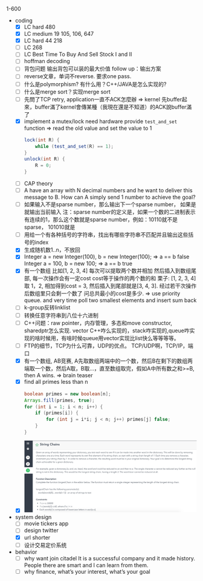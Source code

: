 1-600
- coding
    - [x] LC hard 480
    - [x] LC medium 19 105, 106, 647
    - [x] LC hard 44 218
    - [ ] LC 268 
    - [ ] LC Best Time To Buy And Sell Stock I and II
    - [ ] hoffman decoding
    - [ ] 背包问题 输出背包可以装的最大价值 follow up：输出方案
    - [ ] reverse文章，单词不reverse. 要求one pass.
    - [ ] 什么是polymorphism? 有什么用？C++/JAVA是怎么实现的?
    - [ ] 什么是merge sort？实现merge sort
    - [ ] 先問了TCP retry, application一直不ACK怎麼辦 => kernel 先buffer起來，buffer滿了kernel會傳某種（我現在還是不知道）的ACK說buffer滿了
    - [x] implement a mutex/lock
        need hardware provide `test_and_set` function => read the old value and set the value to 1
        ```java
        lock(int R) {
            while (test_and_set(R) == 1);
        }
        unlock(int R) {
            R = 0;
        }
        ```
    - [ ] CAP theory
    - [ ] A have an array with N decimal numbers and he want to deliver this message to B. How can A simply send 1 number to achieve the goal?
    - [ ] 如果输入不是sparse number，那么输出下一个sparse number， 如果是就输出当前输入 注：sparse number的定义是，如果一个数的二进制表示有连续的1，那么这个数就是sparse number，例如：10110就不是sparse， 101010就是
    - [ ] 用给一个有各种括号的字符串，找出有哪些字符串不匹配并且输出这些括号的index
    - [x] 生成随机数1..n，不放回
    - [x] Integer a = new Integer(100), b = new Integer(100); => a == b false
        Integer a = 100, b = new 100; => a == b true
    - [x] 有一个数组 比如[1, 2, 3, 4] 每次可以提取两个数并相加 然后插入到数组尾部, 每一次操作会有一定cost cost等于操作的两个数的和 
        栗子: [1, 2, 3, 4] 取 1，2, 相加得到cost = 3, 然后插入到尾部就是[3, 4, 3]. 经过若干次操作后数组里只会剩一个数了 问总共最小的cost是多少. 
        => use priority queue. and very time poll two smallest elements and insert sum back
    - [ ] k-group反转linklist
    - [ ] 转换任意字符串到八位十六进制
    - [ ] C++问题：raw pointer，内存管理，多态和move constructor, sharedptr怎么实现. vector C++咋么实现的，stack咋实现的,queue咋实现的啥时候用，有啥时候queue用vector实现比list快么等等等等。
    - [ ] FTP的细节，TCP为什么可靠，UDP的优点。 TCP/UDP啊，TCP/IP，端口
    - [x] 有一个数组, AB竞赛, A先取数组两端中的一个数，然后B在剩下的数组两端取一个数，然后A取，B取…，直至数组取完，假如A中所有数之和>=B, then A wins.
        => brain teaser
    - [x] find all primes less than n
        ```java
        boolean primes = new boolean[n];
        Arrays.fill(primes, true);
        for (int i = 1; i < n; i++) {
            if (primes[i]) {
                for (int j = i*i; j < n; j++) primes[j] false;
            }
        }
        ``` 
    - [x] ![String chains](citadel/citadel_01.png)

- system design
    - [ ] movie tickers app
    - [ ] design twitter 
    - [x] url shorter
    - [ ] 设计交易定价系统
- behavior
    - [ ] why want join citadel
        It is a successful company and it made history. People there are smart and I can learn from them.
    - [ ] why finance, what’s your interest, what’s your goal      
